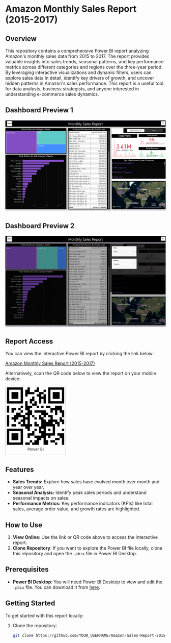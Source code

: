# Amazon Monthly Sales Report (2015-2017)  


## Overview
This repository contains a comprehensive Power BI report analyzing Amazon's monthly sales data from 2015 to 2017. The report provides valuable insights into sales trends, seasonal patterns, and key performance metrics across different categories and regions over the three-year period. By leveraging interactive visualizations and dynamic filters, users can explore sales data in detail, identify key drivers of growth, and uncover hidden patterns in Amazon's sales performance. This report is a useful tool for data analysts, business strategists, and anyone interested in understanding e-commerce sales dynamics.


## Dashboard Preview 1
![Dashboard Preview 1](DashBoard.jpg)

## Dashboard Preview 2
![Dashboard Preview 2](DashBoard2.jpg)


## Report Access
You can view the interactive Power BI report by clicking the link below:

[Amazon Monthly Sales Report (2015-2017)](https://app.powerbi.com/groups/me/reports/36734ddc-fe39-49fa-98d0-60d0df548a0a?pbi_source=desktop)

Alternatively, scan the QR code below to view the report on your mobile device:

![QR Code](QRCode.jpg)


## Features
- **Sales Trends:** Explore how sales have evolved month over month and year over year.
- **Seasonal Analysis:** Identify peak sales periods and understand seasonal impacts on sales.
- **Performance Metrics:** Key performance indicators (KPIs) like total sales, average order value, and growth rates are highlighted.

## How to Use
1. **View Online**: Use the link or QR code above to access the interactive report.
2. **Clone Repository**: If you want to explore the Power BI file locally, clone this repository and open the `.pbix` file in Power BI Desktop.

## Prerequisites
- **Power BI Desktop**: You will need Power BI Desktop to view and edit the `.pbix` file. You can download it from [here](https://powerbi.microsoft.com/desktop/).

## Getting Started
To get started with this report locally:
1. Clone the repository:
   ```bash
   git clone https://github.com/YOUR_USERNAME/Amazon-Sales-Report-2015-2017.git
